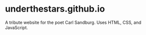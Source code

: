 # underthestars.github.io
A tribute website for the poet Carl Sandburg. Uses HTML, CSS, and JavaScript.
